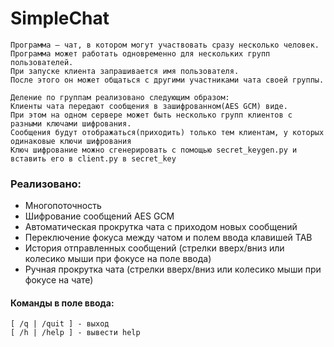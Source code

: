 # SimpleChat
```
Программа — чат, в котором могут участвовать сразу несколько человек.
Программа может работать одновременно для нескольких групп пользователей.
При запуске клиента запрашивается имя пользователя.
После этого он может общаться с другими участниками чата своей группы.

Деление по группам реализовано следующим образом:
Клиенты чата передают сообщения в зашифрованном(AES GCM) виде.
При этом на одном сервере может быть несколько групп клиентов с разными ключами шифрования.
Сообщения будут отображаться(приходить) только тем клиентам, у которых одинаковые ключи шифрования
Ключ шифрование можно сгенерировать с помощью secret_keygen.py и вставить его в client.py в secret_key
```

### Реализовано:
* Многопоточность
* Шифрование сообщений AES GCM
* Автоматическая прокрутка чата с приходом новых сообщений
* Переключение фокуса между чатом и полем ввода клавишей TAB
* История отправленных сообщений (стрелки вверх/вниз или колесико мыши при фокусе на поле ввода)
* Ручная прокрутка чата (стрелки вверх/вниз или колесико мыши при фокусе на чате)

#### Команды в поле ввода:
```
[ /q | /quit ] - выход
[ /h | /help ] - вывести help
```